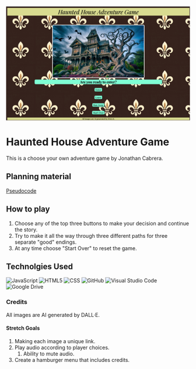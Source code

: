 ![Haunted House Adventure Game](./assets/img/screenshot.png)

# Haunted House Adventure Game
This is a choose your own adventure game by Jonathan Cabrera.

## Planning material
[Pseudocode](https://docs.google.com/document/d/1SV8tzShGqxrGUyjIsjFcwTeC6qXYId20YHaXlfjx8yI/edit?usp=sharing)

## How to play
1. Choose any of the top three buttons to make your decision and continue the story.
2. Try to make it all the way through three different paths for three separate "good" endings.
3. At any time choose "Start Over" to reset the game.

## Technolgies Used

![JavaScript](https://img.shields.io/badge/javascript-%23323330.svg?style=for-the-badge&logo=javascript&logoColor=%23F7DF1E)
![HTML5](https://img.shields.io/badge/html5-%23E34F26.svg?style=for-the-badge&logo=html5&logoColor=white)
![CSS](https://camo.githubusercontent.com/9bb8902d6fde4b0ea32ebdb8e5162dd578cd13d693ab8d35ed5eb7daad78abf8/68747470733a2f2f696d672e736869656c64732e696f2f62616467652f4353532d3233393132303f267374796c653d666f722d7468652d6261646765266c6f676f3d63737333266c6f676f436f6c6f723d7768697465)
![GitHub](https://img.shields.io/badge/github-%23121011.svg?style=for-the-badge&logo=github&logoColor=white)
![Visual Studio Code](https://img.shields.io/badge/Visual%20Studio%20Code-0078d7.svg?style=for-the-badge&logo=visual-studio-code&logoColor=white)
![Google Drive](https://img.shields.io/badge/Google%20Drive-4285F4?style=for-the-badge&logo=googledrive&logoColor=white)

### Credits
All images are AI generated by DALL·E.

#### Stretch Goals
1. Making each image a unique link.
2. Play audio according to player choices.
    1. Ability to mute audio.
3. Create a hamburger menu that includes credits.
